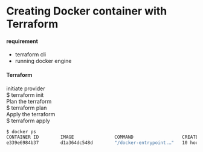 # Creating Docker container with Terraform
#### requirement
- terraform cli
- running docker engine
   
#### Terraform
initiate provider   
$ terraform init   
Plan the terraform   
$ terraform plan   
Apply the terraform   
$ terraform apply   
```bash
$ docker ps
CONTAINER ID        IMAGE               COMMAND                  CREATED             STATUS              PORTS                  NAMES
e339e6984b37        d1a364dc548d        "/docker-entrypoint.…"   10 hours ago        Up 10 hours         0.0.0.0:8000->80/tcp   tutorial
```
